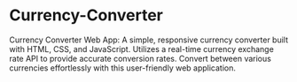 # Currency-Converter
Currency Converter Web App: A simple, responsive currency converter built with HTML, CSS, and JavaScript. Utilizes a real-time currency exchange rate API to provide accurate conversion rates. Convert between various currencies effortlessly with this user-friendly web application.
